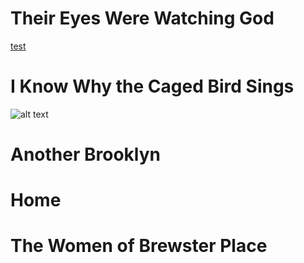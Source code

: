 # **Their Eyes Were Watching God**
[test](https://aazariaz.github.io/about)

# **I Know Why the Caged Bird Sings**
![alt text](https://www.google.com/url?sa=i&source=images&cd=&cad=rja&uact=8&ved=2ahUKEwip1rmB0JviAhVzLH0KHYaRDtoQjRx6BAgBEAU&url=https%3A%2F%2Fwww.flickr.com%2Fphotos%2Fpellethepoet%2F8481128013&psig=AOvVaw28Gwm0csK_o4k9TNGUuY_X&ust=1557944052527347)

# **Another Brooklyn**

# **Home**

# **The Women of Brewster Place**
